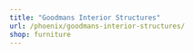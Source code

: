 ```yaml
---
title: "Goodmans Interior Structures"
url: /phoenix/goodmans-interior-structures/
shop: furniture
---
```


